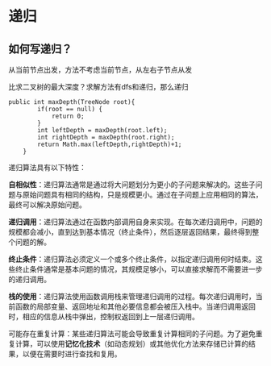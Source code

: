 # 递归
## 如何写递归？
从当前节点出发，方法不考虑当前节点，从左右子节点从发

比求二叉树的最大深度？求解方法有dfs和递归，那么递归
```
public int maxDepth(TreeNode root){
        if(root == null) {
            return 0;
        }
        int leftDepth = maxDepth(root.left);
        int rightDepth = maxDepth(root.right);
        return Math.max(leftDepth,rightDepth)+1;
    }
```


递归算法具有以下特性：

**自相似性**：递归算法通常是通过将大问题划分为更小的子问题来解决的。这些子问题与原始问题具有相同的结构，只是规模更小。通过在子问题上应用相同的算法，最终可以解决原始问题。

**递归调用**：递归算法通过在函数内部调用自身来实现。在每次递归调用中，问题的规模都会减小，直到达到基本情况（终止条件），然后逐层返回结果，最终得到整个问题的解。

**终止条件**：递归算法必须定义一个或多个终止条件，以指定递归调用何时结束。这些终止条件通常是基本问题的情况，其规模足够小，可以直接求解而不需要进一步的递归调用。

**栈的使用**：递归算法使用函数调用栈来管理递归调用的过程。每次递归调用时，当前函数的局部变量、返回地址和其他必要信息都会被压入栈中。当递归调用返回时，相应的信息从栈中弹出，控制权返回到上一层递归调用。

可能存在重复计算：某些递归算法可能会导致重复计算相同的子问题。为了避免重复计算，可以使用**记忆化技术**（如动态规划）或其他优化方法来存储已计算的结果，以便在需要时进行查找和复用。